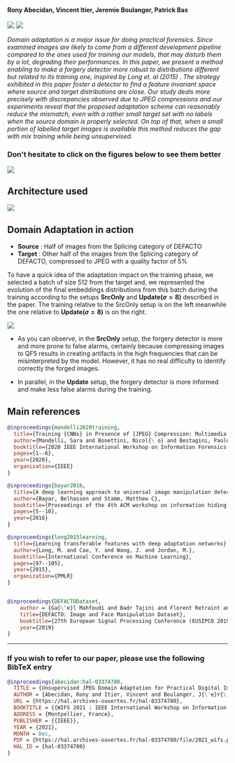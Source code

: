 #### Rony Abecidan, Vincent Itier, Jeremie Boulanger, Patrick Bas
 [![](https://img.shields.io/badge/Article-2E86C1?style=for-the-badge)](https://hal.archives-ouvertes.fr/hal-03374780/)  [![](https://img.shields.io/badge/GitHub-000000?style=for-the-badge&logo=github&logoColor=white)](https://github.com/RonyAbecidan/UnsupervisedJpegDomainAdaptation) 

*Domain adaptation is a major issue for doing practical forensics. Since examined images are likely to come from a different development pipeline compared to the ones used for training our models, that may disturb them by a lot, degrading their performances. In this paper, we present a method enabling to make a forgery detector more robust to distributions different but related to its training one, inspired by Long et. al (2015) . The strategy exhibited in this paper foster a detector to find a feature invariant space where source and target distributions are close. Our study deals more precisely with discrepancies observed due to JPEG compressions and our experiments reveal that the proposed adaptation scheme can reasonably reduce the mismatch, even with a rather small target set with no labels when the source domain is properly selected. On top of that, when a small portion of labelled target images is available this method reduces the gap with mix training while being unsupervised.*


### Don't hesitate to click on the figures below to see them better

[![](https://svgshare.com/i/cX6.svg)](https://svgshare.com/i/cX6.svg)

## Architecture used

[![](https://svgshare.com/i/cWR.svg)](https://svgshare.com/i/cWR.svg)


## Domain Adaptation in action

- **Source** : Half of images from the Splicing category of DEFACTO 
- **Target** : Other half of the images from the Splicing category of DEFACTO, compressed to JPEG with a quality factor of 5%

To have a quick idea of the adaptation impact on the training phase, we selected a batch of size 512 from the target and, we represented the evolution of the final embeddings distributions from this batch during the training according to the setups **SrcOnly** and **Update($`\sigma=8`$)**
described in the paper. The training relative to the SrcOnly setup is on the left meanwhile the one relative to **Update($`\sigma=8`$)** is on the right.

[![](https://s10.gifyu.com/images/Adaptationf80f69ab9e1dfcaa.gif)](https://s10.gifyu.com/images/Adaptationf80f69ab9e1dfcaa.gif)

- As you can observe, in the **SrcOnly** setup, the forgery detector is more and more prone to false alarms, certainly because compressing images to QF5 results in creating artifacts in the high frequencies that can be misinterpreted by the model. However, it has no real difficulty to identify correctly the forged images.

- In parallel, in the **Update** setup, the forgery detector is more informed and make less false alarms during the training.

## Main references

```BibTeX
@inproceedings{mandelli2020training,
  title={Training {CNNs} in Presence of {JPEG} Compression: Multimedia Forensics vs Computer Vision},
  author={Mandelli, Sara and Bonettini, Nicol{\`o} and Bestagini, Paolo and Tubaro, Stefano},
  booktitle={2020 IEEE International Workshop on Information Forensics and Security (WIFS)},
  pages={1--6},
  year={2020},
  organization={IEEE}
}

@inproceedings{bayar2016,
  title={A deep learning approach to universal image manipulation detection using a new convolutional layer},
  author={Bayar, Belhassen and Stamm, Matthew C},
  booktitle={Proceedings of the 4th ACM workshop on information hiding and multimedia security (IH\&MMSec)},
  pages={5--10},
  year={2016}
}

@inproceedings{long2015learning,
  title={Learning transferable features with deep adaptation networks},
  author={Long, M. and Cao, Y. and Wang, J. and Jordan, M.},
  booktitle={International Conference on Machine Learning},
  pages={97--105},
  year={2015},
  organization={PMLR}
}


@inproceedings{DEFACTODataset, 
	author = {Ga{\"e}l Mahfoudi and Badr Tajini and Florent Retraint and Fr{\'e}d{\'e}ric Morain-Nicolier and Jean Luc Dugelay and Marc Pic},
	title={DEFACTO: Image and Face Manipulation Dataset},
	booktitle={27th European Signal Processing Conference (EUSIPCO 2019)},
	year={2019}
}
```

---
### If you wish to refer to our paper,  please use the following BibTeX entry
```BibTeX
@inproceedings{abecidan:hal-03374780,
  TITLE = {Unsupervised JPEG Domain Adaptation for Practical Digital Image Forensics},
  AUTHOR = {Abecidan, Rony and Itier, Vincent and Boulanger, J{\'e}r{\'e}mie and Bas, Patrick},
  URL = {https://hal.archives-ouvertes.fr/hal-03374780},
  BOOKTITLE = {{WIFS 2021 : IEEE International Workshop on Information Forensics and Security}},
  ADDRESS = {Montpellier, France},
  PUBLISHER = {{IEEE}},
  YEAR = {2021},
  MONTH = Dec,
  PDF = {https://hal.archives-ouvertes.fr/hal-03374780/file/2021_wifs.pdf},
  HAL_ID = {hal-03374780}
}
```
